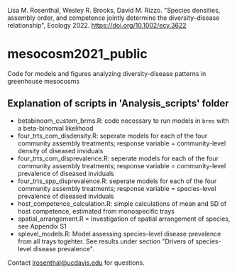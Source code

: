 Lisa M. Rosenthal, Wesley R. Brooks, David M. Rizzo. "Species densities, assembly order, and competence jointly determine the diversity–disease relationship", Ecology 2022. https://doi.org/10.1002/ecy.3622

# mesocosm2021_public
Code for models and figures analyzing diversity-disease patterns in greenhouse mesocosms

## Explanation of scripts in 'Analysis_scripts' folder

- betabinoom_custom_brms.R: code necessary to run models in `brms` with a beta-binomial likelihood
- four_trts_com_disdensity.R: seperate models for each of the four community assembly treatments; response variable = community-level density of diseased inviduals 
- four_trts_com_disprevalence.R: seperate models for each of the four community assembly treatments; response variable = community-level prevalence of diseased inviduals 
- four_trts_spp_disprevalence.R: seperate models for each of the four community assembly treatments; response variable = species-level prevalence of diseased inviduals 
- host_competence_calculation.R: simple calculations of mean and SD of host competence, estimated from monospecific trays
- spatial_arrangement.R = Investigation of spatial arrangement of species, see Appendix S1
- splevel_models.R: Model assessing species-level disease prevalence from all trays togehter. See results under section "Drivers of species-level disease prevalence".

Contact lrosenthal@ucdavis.edu for questions.
